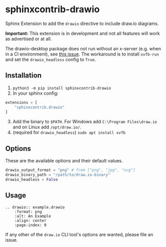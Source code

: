 # sphinxcontrib-drawio
Sphinx Extension to add the ``drawio`` directive to include draw.io diagrams.

**Important:** This extension is in development and not all features will work as advertised or at all.

The drawio-desktop package does not run without an x-server (e.g. when in a CI
environment), see
[this issue](https://github.com/jgraph/drawio-desktop/issues/146).
The workaround is to install `xvfb-run` and set the `drawio_headless` config to `True`.

## Installation

1. `python3 -m pip install sphinxcontrib-drawio`
2. In your sphinx config:
```python
extensions = [
    "sphinxcontrib.drawio"
]
```
3. Add the binary to `$PATH`. For Windows add `C:\Program Files\draw.io` and on
Linux add `/opt/draw.io/`. 
4. (required for `drawio_headless`) `sudo apt install xvfb`

## Options
These are the available options and their default values.

```python
drawio_output_format = "png" # from ["png", "jpg", "svg"]
drawio_binary_path = "/path/to/draw.io-binary"
drawio_headless = False
```

## Usage
```
.. drawio:: example.drawio
    :format: png
    :alt: An Example
    :align: center
    :page-index: 0
```
If any other of the `draw.io` CLI tool's options are wanted, please file an issue.